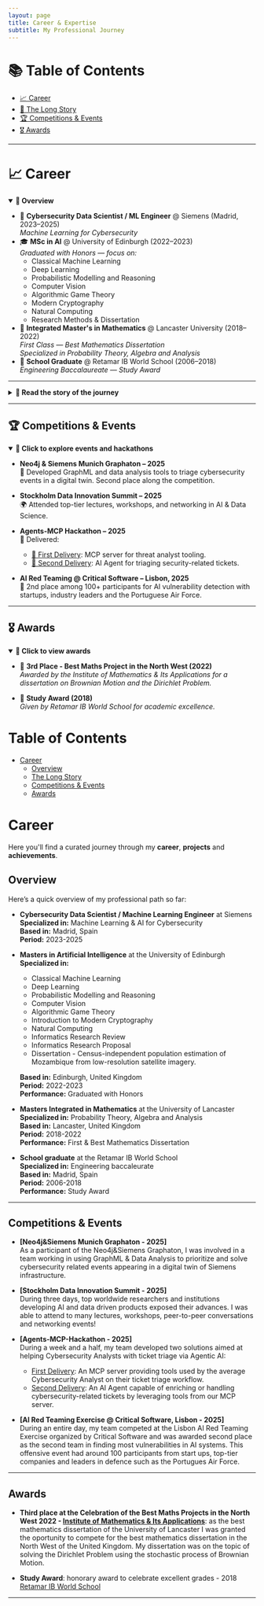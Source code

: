 ```yaml
---
layout: page
title: Career & Expertise
subtitle: My Professional Journey
---
```


# 📚 Table of Contents

- [📈 Career](#career)
- [📖 The Long Story](#the-long-story)
- [🏆 Competitions & Events](#competitions--events)
- [🎖️ Awards](#awards)

---

# 📈 Career

<details open>
  <summary><strong>🔹 Overview</strong></summary>
  <ul>
    <li>
      🧠 <strong>Cybersecurity Data Scientist / ML Engineer</strong> @ Siemens (Madrid, 2023–2025)<br>
      <em>Machine Learning for Cybersecurity</em>
    </li>
    <li>
      🎓 <strong>MSc in AI</strong> @ University of Edinburgh (2022–2023)<br>
      <em>Graduated with Honors — focus on:</em>
      <ul>
        <li>Classical Machine Learning</li>
        <li>Deep Learning</li>
        <li>Probabilistic Modelling and Reasoning</li>
        <li>Computer Vision</li>
        <li>Algorithmic Game Theory</li>
        <li>Modern Cryptography</li>
        <li>Natural Computing</li>
        <li>Research Methods & Dissertation</li>
      </ul>
    </li>
    <li>
      📐 <strong>Integrated Master's in Mathematics</strong> @ Lancaster University (2018–2022)<br>
      <em>First Class — Best Mathematics Dissertation</em><br>
      <em>Specialized in Probability Theory, Algebra and Analysis</em>
    </li>
    <li>
      🎒 <strong>School Graduate</strong> @ Retamar IB World School (2006–2018)<br>
      <em>Engineering Baccalaureate — Study Award</em>
    </li>
  </ul>
</details>


---

<details>
  <summary><strong>📜 Read the story of the journey</strong></summary>

  I’m currently working as a Cybersecurity Data Scientist / Machine Learning Engineer at the global Cyber Defence Center of Siemens, where I focus on developing AI solutions to improve the security posture of Siemens. However, it took some time and lots of effort to get here. Up next, I will tell you the short version of how I arrived here.

My family comes from different parts of Spain, but I was brought up in the wonderfull city of Madrid. My first 18 years were mainly focused on enjoying life and soaking everything I could from school. Interestingly, I had never been naturally sharp at mathematics, but everything changed when I received the news that my worst grade by the end of the first trimester of the academic year of 2015 (1 year before entering on the baccaleurate) was that of mathematics: I had failed with a 4.9 in a scale of 10 points.

I wanted to get into the International Baccaleurate (IB) to get the best opportunities in the future, so I set the goal to turn around my mathematics records by the end of the year. I started overcompensating my current inaptitude with effort, and found myself studying all week days. This may seem unhealthy, but for sure effort brings passion. As a matter of fact, I soon started taking notes about chapters that were not in scope, and reading both mathematics and physics books. Watching movies like *A Beautifull Mind*, *Good Will Hunting* or *Gattaca*, and reading books like *Meditations on First Philosophy* by René Descartes certainly contributed to my eagerness to learn!

Long story short, by the end of the year my best grades were in Mathematics and Physics, and my overall average was above 9 out of 10. Consequently, I was given the oportunity to do both the National and Internation Baccaleurates in the branches with engineering subjects. I certainly took the chance. The next two years were really exhausting as I had to focus on a national baccaleurate with a focus in heavy hard work in many topics, while also keeping up with the rigorous International Baccaleurate focused in reflecting, interiorizing and deepening in concepts to then think outside the box. I feel that this combination really brought my best version!

By the end of 2018 I had graduated for both baccaleurates, received a Study Award and was granted a place in the Mathematics Degree of the University of Lancaster at the United Kingdom. A new journey was awaiting me!

My years in the United Kingdom really had an impact on me. Firstly, I discovered a world of very different people with different perspectives that I found fascinating. Actually, during my years there I shared flat with people from the United Kingdom, France, Indonesia, Malaysia, Bulgaria, Germany and Australia among others. I am particularly gratefull of this experience because it made me understand how people can be simultaneously so different and so similar, and I got the opportunity to learn so much about different cultures.

Regarding my academic undergoing, I started studying mathematics at a top tier university. As a summary my years in university can be defined by a challenging beginning as I was adjusting to my new international life with a great ending story of academic success. Incidentally, my overall classification for my MSCI degree in Mathematics was that of a First Classification (the highest tier that can be achieved), and my master's dissertation ended up being selected as the best mathematics dissertation from Lancaster and, consequently, I competed with it in the Celebration of the Best Maths Projects in the North West 2022 - [Institute of Mathematics & Its Applications](https://ima.org.uk/). By the end of the competition, my dissertation on *Brownian Motion and it's application to the Dirichlet Problem* ended up as the third best dissertation of UK's north west.

</details>

---

## 🏆 Competitions & Events

<details open>
  <summary><strong>🎯 Click to explore events and hackathons</strong></summary>

- **Neo4j & Siemens Munich Graphaton – 2025**  
  🧩 Developed GraphML and data analysis tools to triage cybersecurity events in a digital twin. Second place along the competition.

- **Stockholm Data Innovation Summit – 2025**  
  🌍 Attended top-tier lectures, workshops, and networking in AI & Data Science.

- **Agents-MCP Hackathon – 2025**  
  🤖 Delivered:
  - [🔧 First Delivery](https://huggingface.co/spaces/Agents-MCP-Hackathon/TDAgentTools): MCP server for threat analyst tooling.
  - [🧠 Second Delivery](https://huggingface.co/spaces/Agents-MCP-Hackathon/TDAgent): AI Agent for triaging security-related tickets.

- **AI Red Teaming @ Critical Software – Lisbon, 2025**  
  🔐 2nd place among 100+ participants for AI vulnerability detection with startups, industry leaders and the Portuguese Air Force.

</details>

---

## 🎖️ Awards

<details open>
  <summary><strong>🏅 Click to view awards</strong></summary>

- 🥉 **3rd Place - Best Maths Project in the North West (2022)**  
  *Awarded by the Institute of Mathematics & Its Applications for a dissertation on Brownian Motion and the Dirichlet Problem.*

- 🏫 **Study Award (2018)**  
  *Given by Retamar IB World School for academic excellence.*

</details>





# Table of Contents
<!-- TOC -->
- [Career](#carrer)
  - [Overview](#overview)
  - [The Long Story](#the-long-story)
  - [Competitions & Events](#competitions-&-events)
  - [Awards](#awards)
<!-- TOC -->

# Career

Here you'll find a curated journey through my **career**, **projects** and **achievements**.

## Overview

Here’s a quick overview of my professional path so far:

- **Cybersecurity Data Scientist / Machine Learning Engineer** at Siemens  
  **Specialized in:** Machine Learning & AI for Cybersecurity  
  **Based in:** Madrid, Spain  
  **Period:** 2023-2025

- **Masters in Artificial Intelligence** at the University of Edinburgh  
  **Specialized in:**

    - Classical Machine Learning  
    - Deep Learning
    - Probabilistic Modelling and Reasoning
    - Computer Vision
    - Algorithmic Game Theory
    - Introduction to Modern Cryptography
    - Natural Computing
    - Informatics Research Review
    - Informatics Research Proposal
    - Dissertation - Census-independent population estimation of Mozambique from low-resolution satellite imagery.

  **Based in:** Edinburgh, United Kingdom  
  **Period:** 2022-2023  
  **Performance:** Graduated with Honors  

- **Masters Integrated in Mathematics** at the University of Lancaster  
  **Specialized in:** Probability Theory, Algebra and Analysis  
  **Based in:** Lancaster, United Kingdom  
  **Period:** 2018-2022  
  **Performance:** First & Best Mathematics Dissertation

- **School graduate** at the Retamar IB World School  
  **Specialized in:** Engineering baccaleurate  
  **Based in:** Madrid, Spain  
  **Period:** 2006-2018  
  **Performance:** Study Award
  
---

## Competitions & Events  

- **[Neo4j&Siemens Munich Graphaton - 2025]**  
  As a participant of the Neo4j&Siemens Graphaton, I was involved in a team working in using GraphML & Data Analysis to prioritize and solve cybersecurity related events appearing in a digital twin of Siemens infrastructure.

- **[Stockholm Data Innovation Summit - 2025]**  
  During three days, top worldwide researchers and institutions developing AI and data driven products exposed their advances. I was able to attend to many lectures, workshops, peer-to-peer conversations and networking events!

- **[Agents-MCP-Hackathon - 2025]**  
  During a week and a half, my team developed two solutions aimed at helping Cybersecurity Analysts with ticket triage via Agentic AI:
  * [First Delivery](https://huggingface.co/spaces/Agents-MCP-Hackathon/TDAgentTools): An MCP server providing tools used by the average Cybersecurity Analyst on their ticket triage workflow.
  * [Second Delivery](https://huggingface.co/spaces/Agents-MCP-Hackathon/TDAgent): An AI Agent capable of enriching or handling cybersecurity-related tickets by leveraging tools from our MCP server.

- **[AI Red Teaming Exercise @ Critical Software, Lisbon - 2025]**  
  During an entire day, my team competed at the Lisbon AI Red Teaming Exercise organized by Critical Software and was awarded second place as the second team in finding most vulnerabilities in AI systems. This offensive event had around 100 participants from start ups, top-tier companies and leaders in defence such as the Portugues Air Force.

---

## Awards

- **Third place at the Celebration of the Best Maths Projects in the North West 2022 - [Institute of Mathematics & Its Applications](https://ima.org.uk/)**: as the best mathematics dissertation of the University of Lancaster I was granted the oportunity to compete for the best mathematics dissertation in the North West of the United Kingdom. My dissertation was on the topic of solving the Dirichlet Problem using the stochastic process of Brownian Motion.
  
- **Study Award**: honorary award to celebrate excellent grades - 2018 [Retamar IB World School](https://retamar.com/)

---



